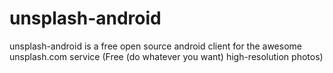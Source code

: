 # unsplash-android
unsplash-android is a free open source android client for the awesome unsplash.com service (Free (do whatever you want) high-resolution photos)

